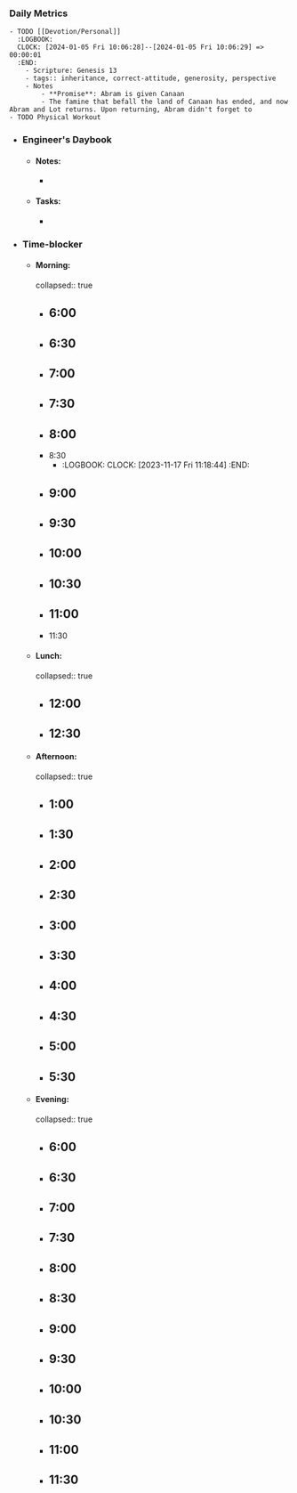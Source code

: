 ### Daily Metrics
	- TODO [[Devotion/Personal]]
	  :LOGBOOK:
	  CLOCK: [2024-01-05 Fri 10:06:28]--[2024-01-05 Fri 10:06:29] =>  00:00:01
	  :END:
		- Scripture: Genesis 13
		- tags:: inheritance, correct-attitude, generosity, perspective
		- Notes
			- **Promise**: Abram is given Canaan
			- The famine that befall the land of Canaan has ended, and now Abram and Lot returns. Upon returning, Abram didn't forget to
	- TODO Physical Workout
- ### Engineer's Daybook
	- #### Notes:
		-
	- #### Tasks:
		-
- ### Time-blocker
	- #### Morning:
	  collapsed:: true
		- 6:00
			-
		- 6:30
			-
		- 7:00
			-
		- 7:30
			-
		- 8:00
			-
		- 8:30
			- :LOGBOOK:
			  CLOCK: [2023-11-17 Fri 11:18:44]
			  :END:
		- 9:00
			-
		- 9:30
			-
		- 10:00
			-
		- 10:30
			-
		- 11:00
			-
		- 11:30
	- #### Lunch:
	  collapsed:: true
		- 12:00
			-
		- 12:30
			-
	- #### Afternoon:
	  collapsed:: true
		- 1:00
			-
		- 1:30
			-
		- 2:00
			-
		- 2:30
			-
		- 3:00
			-
		- 3:30
			-
		- 4:00
			-
		- 4:30
			-
		- 5:00
			-
		- 5:30
			-
	- #### Evening:
	  collapsed:: true
		- 6:00
			-
		- 6:30
			-
		- 7:00
			-
		- 7:30
			-
		- 8:00
			-
		- 8:30
			-
		- 9:00
			-
		- 9:30
			-
		- 10:00
			-
		- 10:30
			-
		- 11:00
			-
		- 11:30
			-
